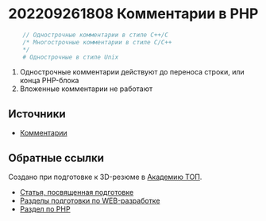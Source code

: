 # 202209261808 Комментарии в PHP

```php
    // Однострочные комментарии в стиле С++/С
    /* Многострочные комментарии в стиле С/С++
    */
    # Однострочные в стиле Unix
```

1. Однострочные комментарии действуют до переноса строки, или конца PHP-блока
2. Вложенные комментарии не работают 

## Источники

- [Комментарии](https://www.php.net/manual/ru/language.basic-syntax.comments.php)

## Обратные ссылки

Создано при подготовке к 3D-резюме в [Академию ТОП](https://izh.top-academy.ru/).

- [Статья, посвященная подготовке](../blog/20220914-preparing-for-teaching.md)
- [Разделы подготовки по WEB-разработке](./202209141344-web-design.md)
- [Раздел по PHP](./202209261202-top-php.md)